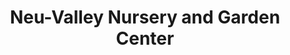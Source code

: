 ---
title: "Neu-Valley Nursery and Garden Center"
url: /elkridge/neu-valley-nursery-and-garden-center/
shop: garden centre
---